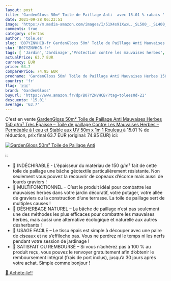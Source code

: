 ```yaml
---
layout: post
title: 'GardenGloss 50m² Toile de Paillage Anti  avec 15.01 % rabais '
date: 2021-09-28 06:23:51
image: 'https://m.media-amazon.com/images/I/51X4s91XwxL._SL500_._SL400_.jpg'
comments: true
category: ofertas
author: 'tole.es'
slug: 'B07YZNVHCB-fr GardenGloss 50m² Toile de Paillage Anti Mauvaises Herbes...'
sku: 'B07YZNVHCB-fr'
tags: [ 'Jardin','Jardinage','Protection contre les mauvaises herbes','Protection et anti-nuisibles pour jardin','Toiles de paillage','gardengloss', ]
actualPrice: 63.7 EUR
currency: EUR
price: 63.7
comparePrice: 74.95 EUR
prodname: 'GardenGloss 50m² Toile de Paillage Anti Mauvaises Herbes 150 g/m² Très Épaisse – Toile de paillage Contre Les Mauvaises Herbes – Perméable à l eau et Stable aux UV  50m x 1m  1 Rouleau '
country: 'fr'
flag: '🇫🇷'
brand: 'GardenGloss'
buyurl: 'https://www.amazon.fr/dp/B07YZNVHCB/?tag=tolees0d-21'
descuento: '15.01'
average: '63.7'
---
```


C'est en vente [GardenGloss 50m² Toile de Paillage Anti Mauvaises Herbes 150 g/m² Très Épaisse – Toile de paillage Contre Les Mauvaises Herbes – Perméable à l eau et Stable aux UV  50m x 1m  1 Rouleau ](https://www.amazon.fr/dp/B07YZNVHCB/?tag=tolees0d-21)  à  15.01 % de réduction, prix final  63.7 EUR (original: 74.95 EUR) ici:

[![GardenGloss 50m² Toile de Paillage Anti ](https://m.media-amazon.com/images/I/51X4s91XwxL._SL500_._SL400_.jpg)](https://www.amazon.fr/dp/B07YZNVHCB/?tag=tolees0d-21)

ℹ️:

- 🌱 INDÉCHIRABLE - L’épaisseur du matériau de 150 g/m² fait de cette toile de paillage une bâche géotextile particulièrement résistante. Non seulement vous pouvez la recouvrir de copeaux d’écorce mais aussi de lourds graviers !
- 🌱 MULTIFONCTIONNEL – C’est le produit idéal pour combattre les mauvaises herbes dans votre jardin décoratif, votre potager, votre allée de graviers ou la construction d’une terrasse. La toile de paillage sert de multiples causes !
- 🌱 DÉSHERBAGE NATUREL – La bâche de paillage n’est pas seulement une des méthodes les plus efficaces pour combattre les mauvaises herbes, mais aussi une alternative écologique et naturelle aux autres désherbants !
- 🌱 USAGE FACILE – Le tissu épais est simple à découper avec une paire de ciseaux et ne s’effiloche pas. Vous ne perdrez ni le temps ni les nerfs pendant votre session de jardinage !
- 🌱 SATISFAIT OU REMBOURSÉ – Si vous n’adhérez pas à 100 % au produit reçu, vous pouvez le renvoyer gratuitement afin d’obtenir le remboursement intégral (frais de port inclus), jusqu’à 30 jours après votre achat. Simple comme bonjour !

[🛒 Achète-le!!](https://www.amazon.fr/dp/B07YZNVHCB/?tag=tolees0d-21)
